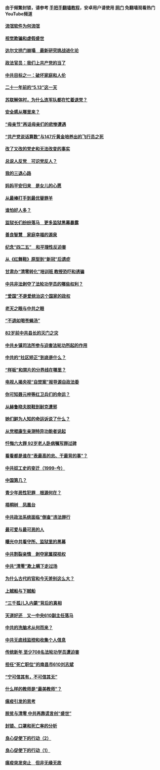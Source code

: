 #### 由于频繁封锁，请参考 [手把手翻墙教程](https://github.com/gfw-breaker/guides/wiki/)，安卓用户请使用 [网门](https://github.com/gfw-breaker/nogfw/blob/master/dl.md?t=06040200) 免翻墙观看热门YouTube频道 

#### [流氓软件为何流氓](../pages/19/426531.md?t=06040200) 

#### [视觉欺骗和虚假盛世](../pages/19/426443.md?t=06040200) 

#### [达尔文拱门崩塌　最新研究挑战进化论](../pages/19/426009.md?t=06040200) 

#### [政法官员：我们上共产党的当了](../pages/19/425351.md?t=06040200) 

#### [中共目标之一：破坏家庭和人伦](../pages/19/424454.md?t=06040200) 

#### [二十一年前的“5.13”这一天](../pages/19/424814.md?t=06040200) 

#### [苏联解体时，为什么连军队都在忙着退党？](../pages/19/424335.md?t=06040200) 

#### [安全感从哪里来？](../pages/19/424336.md?t=06040200) 

#### [“母亲节”再话母亲们的悲惨遭遇](../pages/19/424234.md?t=06040200) 

#### [“共产党说话算数”与147斤黄金培养出的飞行员之死](../pages/19/424115.md?t=06040200) 

#### [改了又改的党史和无法改变的事实](../pages/19/424037.md?t=06040200) 

#### [总说人反党　可识党反人？](../pages/19/423820.md?t=06040200) 

#### [我的三退心路](../pages/19/423876.md?t=06040200) 

#### [妈妈平安归来　是女儿的心愿](../pages/19/423947.md?t=06040200) 

#### [从最棒打手到最优替罪羊](../pages/19/423819.md?t=06040200) 

#### [谁怕好人多？](../pages/19/423774.md?t=06040200) 

#### [监狱长们纷纷落马　更多监狱黑幕暴露](../pages/19/423787.md?t=06040200) 

#### [善良智慧　家庭幸福的源泉](../pages/19/423632.md?t=06040200) 

#### [纪念“四二五”　和平理性反迫害](../pages/19/423660.md?t=06040200) 

#### [从《红舞鞋》原型到“新冠”后遗症](../pages/19/423509.md?t=06040200) 

#### [甘肃办“清零转化”培训班 教授恐吓和诱骗](../pages/19/423498.md?t=06040200) 

#### [中共非法剥夺了法轮功学员的哪些权利？](../pages/19/423392.md?t=06040200) 

#### [“爱国”不是爱统治这个国家的政权](../pages/19/423029.md?t=06040200) 

#### [老天之眼与中共之眼](../pages/19/423378.md?t=06040200) 

#### [“不退如喝苍蝇汤”](../pages/19/423287.md?t=06040200) 

#### [82岁前中共县长的灭门之灾](../pages/19/423055.md?t=06040200) 

#### [中共乡镇司法所参与迫害法轮功所起的作用](../pages/19/423064.md?t=06040200) 

#### [中共的“社区矫正”到底是什么？](../pages/19/422870.md?t=06040200) 

#### [“样板”和禁片的分界线在哪里？](../pages/19/422704.md?t=06040200) 

#### [电视人揭央视“自焚案”报导源自政法委](../pages/19/422770.md?t=06040200) 

#### [你可知聂元梓等红卫兵们的命运？](../pages/19/422848.md?t=06040200) 

#### [从赫鲁晓夫脱鞋到耐克遭邪](../pages/19/422826.md?t=06040200) 

#### [她们鲜为人知的命运诉说了什么？](../pages/19/422754.md?t=06040200) 

#### [从党棍康生亲测特异功能者说起](../pages/19/422657.md?t=06040200) 

#### [忏悔六大罪 92岁老人卧病嘱写罪过碑](../pages/19/422750.md?t=06040200) 

#### [看看都是谁在“表最高的忠、干最背的事”？](../pages/19/422703.md?t=06040200) 

#### [中共奴工史的变迁（1999-今）](../pages/19/422656.md?t=06040200) 

#### [中国第几？](../pages/19/422496.md?t=06040200) 

#### [青少年恶性犯罪　根源何在？](../pages/19/422449.md?t=06040200) 

#### [梧桐树　凤凰台](../pages/19/422442.md?t=06040200) 

#### [中共政法系统面临“倒查”违法罪行](../pages/19/422497.md?t=06040200) 

#### [最可爱与最可恶的人](../pages/19/422448.md?t=06040200) 

#### [曝光中共看守所、监狱里的黑幕](../pages/19/422390.md?t=06040200) 

#### [中共割裂亲情　剥夺家属探视权](../pages/19/422364.md?t=06040200) 

#### [中共“清零”欺上瞒下走过场](../pages/19/422306.md?t=06040200) 

#### [为什么古代的官和今天差别这么大？](../pages/19/422228.md?t=06040200) 

#### [上贼船与下贼船](../pages/19/422276.md?t=06040200) 

#### [“三千孤儿入内蒙”背后的真相](../pages/19/422229.md?t=06040200) 

#### [天道好还　又一中央610副主任落马](../pages/19/422155.md?t=06040200) 

#### [中共的洗脑术从何而来？](../pages/19/422154.md?t=06040200) 

#### [中共无底线监控和收集个人信息](../pages/19/422039.md?t=06040200) 

#### [传统新年 至少708名法轮功学员遭迫害](../pages/19/421946.md?t=06040200) 

#### [担任“死亡职位”的南昌市610刘志斌](../pages/19/421957.md?t=06040200) 

#### [“宁可信其有，不可信其无”](../pages/19/421691.md?t=06040200) 

#### [什么样的教师是“最美教师”？](../pages/19/421755.md?t=06040200) 

#### [瘟疫引发的思考](../pages/19/421594.md?t=06040200) 

#### [脱贫与清零 中共再靠谎言创“盛世”](../pages/19/421590.md?t=06040200) 

#### [封锁、口罩和死亡率的分析](../pages/19/421495.md?t=06040200) 

#### [良心促使下的行动（2）](../pages/19/421361.md?t=06040200) 

#### [良心促使下的行动（1）](../pages/19/421302.md?t=06040200) 

#### [瘟疫突发突止　但非无缘无故](../pages/19/421281.md?t=06040200) 

